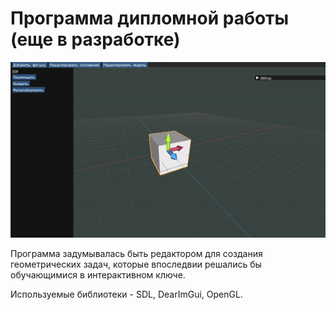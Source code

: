# Программа дипломной работы (еще в разработке)

![](https://github.com/krouchers/diploma/blob/master/demo.gif)

Программа задумывалась быть редактором для создания геометрических задач, которые впоследвии решались бы обучающимися в интерактивном ключе.

Используемые библиотеки - SDL, DearImGui, OpenGL.
